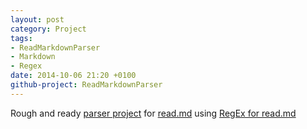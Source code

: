 ```yaml
---
layout: post
category: Project
tags: 
- ReadMarkdownParser
- Markdown 
- Regex
date: 2014-10-06 21:20 +0100
github-project: ReadMarkdownParser
---
```

Rough and ready [parser project](https://github.com/idiotandrobot/ReadMarkdownParser) for [read.md](https://www.dropbox.com/s/63rmg23fwadtp4g/Read.md?dl=0) using [RegEx for read.md](/blog/2014/10/05/regex-for-read.md/)
